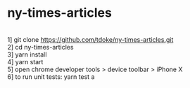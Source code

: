 # ny-times-articles
<br/>1] git clone https://github.com/tdoke/ny-times-articles.git
<br/>2] cd ny-times-articles
<br/>3] yarn install
<br/>4] yarn start
<br/>5] open chrome developer tools > device toolbar > iPhone X
<br/>6] to run unit tests: yarn test a